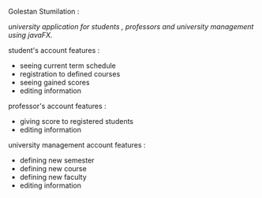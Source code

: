 Golestan Stumilation :

_university application for students , professors and university management using javaFX._

student's account features :

- seeing current term schedule
- registration to defined courses
- seeing gained scores
- editing information

professor's account features :

- giving score to registered students
- editing information

university management account features : 

- defining new semester
- defining new course
- defining new faculty
- editing information

